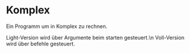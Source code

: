 # Komplex

Ein Programm um in Komplex zu rechnen.

Light-Version wird über Argumente beim starten gesteuert.\n
Voll-Version wird über befehle gesteuert.
